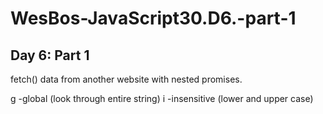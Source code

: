# WesBos-JavaScript30.D6.-part-1

## Day 6: Part 1

fetch() data from another website with nested promises.

g -global (look through entire string)
i -insensitive (lower and upper case)

